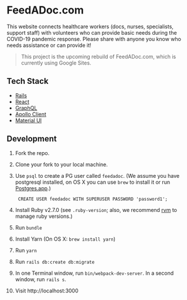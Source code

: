 # FeedADoc.com

This website connects healthcare workers (docs, nurses, specialists, support staff) with volunteers who can provide basic needs during the COVID-19 pandemic response. Please share with anyone you know who needs assistance or can provide it!

> This project is the upcoming rebuild of FeedADoc.com, which is currently using Google Sites.

## Tech Stack

* [Rails](https://rubyonrails.org/)
* [React](https://reactjs.org/)
* [GraphQL](https://graphql-ruby.org/)
* [Apollo Client](https://www.apollographql.com/docs/react/)
* [Material UI](https://material-ui.com/)

## Development

1. Fork the repo.
1. Clone your fork to your local machine.
1. Use `psql` to create a PG user called `feedadoc`. (We assume you have postgresql installed, on OS X you can use `brew` to install it or run [Postgres.app](https://postgresapp.com/).)

        CREATE USER feedadoc WITH SUPERUSER PASSWORD 'password1';

1. Install Ruby v2.7.0 (see `.ruby-version`; also, we recommend [rvm](https://rvm.io/rvm/install) to manage ruby versions.)
1. Run `bundle`
1. Install Yarn (On OS X: `brew install yarn`)
1. Run `yarn`
1. Run `rails db:create db:migrate`
1. In one Terminal window, run `bin/webpack-dev-server`. In a second window, run `rails s`.
1. Visit http://localhost:3000
